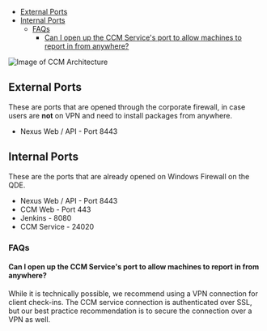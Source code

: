 
<!-- TOC -->

- [External Ports](#external-ports)
- [Internal Ports](#internal-ports)
  - [FAQs](#faqs)
    - [Can I open up the CCM Service's port to allow machines to report in from anywhere?](#can-i-open-up-the-ccm-services-port-to-allow-machines-to-report-in-from-anywhere)

<!-- /TOC -->

![Image of CCM Architecture](IMAGE_URL)

## External Ports

These are ports that are opened through the corporate firewall, in case users are **not** on VPN and need to install packages from anywhere.

* Nexus Web / API - Port 8443

## Internal Ports

These are the ports that are already opened on Windows Firewall on the QDE.

* Nexus Web / API - Port 8443
* CCM Web - Port 443
* Jenkins - 8080
* CCM Service - 24020

### FAQs

#### Can I open up the CCM Service's port to allow machines to report in from anywhere?

While it is technically possible, we recommend using a VPN connection for client check-ins. The CCM service connection is authenticated over SSL, but our best practice recommendation is to secure the connection over a VPN as well.
